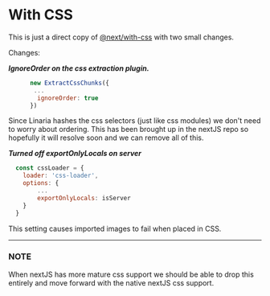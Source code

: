 # With CSS

This is just a direct copy of [@next/with-css](https://github.com/zeit/next-plugins/tree/master/packages/next-css) with two small changes.

Changes:

**_IgnoreOrder on the css extraction plugin._**
``` Javascript
      new ExtractCssChunks({
       ...
        ignoreOrder: true
      })
```
 Since Linaria hashes the css selectors (just like css modules) we don't need to worry about ordering. This has been brought up in the nextJS repo so hopefully it will resolve soon and we can remove all of this.

 **_Turned off exportOnlyLocals on server_**
``` Javascript
  const cssLoader = {
    loader: 'css-loader',
    options: {
        ...
        exportOnlyLocals: isServer
    }
  }
```

This setting causes imported images to fail when placed in CSS.

---

### NOTE
When nextJS has more mature css support we should be able to drop this entirely and move forward with the native nextJS css support.
